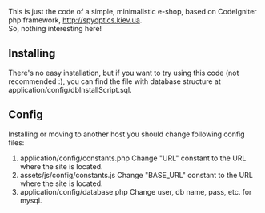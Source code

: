 This is just the code of a simple, minimalistic e-shop, based on CodeIgniter php framework, http://spyoptics.kiev.ua.   
So, nothing interesting here!

Installing
----------
There's no easy installation, but if you want to try using this code (not recommended :), you can find the file with database structure at application/config/dbInstallScript.sql.

Config
------
Installing or moving to another host you should change following config files:
1) application/config/constants.php
Change "URL" constant to the URL where the site is located.
2) assets/js/config/constants.js
Change "BASE_URL" constant to the URL where the site is located.
3) application/config/database.php
Change user, db name, pass, etc. for mysql.


